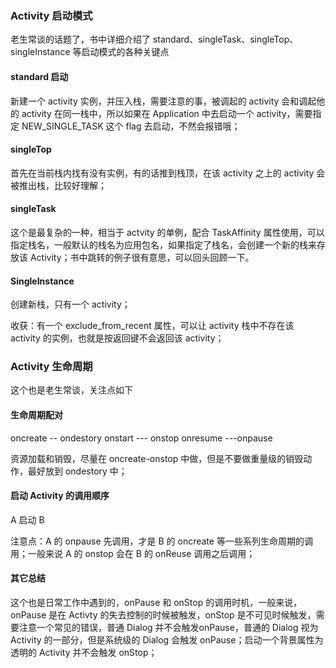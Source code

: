 ### Activity 启动模式

老生常谈的话题了，书中详细介绍了 standard、singleTask、singleTop、singleInstance 等启动模式的各种关键点

#### standard 启动

新建一个 activity 实例，并压入栈，需要注意的事，被调起的 activity 会和调起他的 activity 在同一栈中，所以如果在 Application 中去启动一个 activity，需要指定 NEW_SINGLE_TASK 这个 flag 去启动，不然会报错哦；

#### singleTop 

首先在当前栈内找有没有实例，有的话推到栈顶，在该 activity 之上的 activity 会被推出栈，比较好理解；

#### singleTask

这个是最复杂的一种，相当于 actvity 的单例，配合 TaskAffinity 属性使用，可以指定栈名，一般默认的栈名为应用包名，如果指定了栈名，会创建一个新的栈来存放该 Activity；书中跳转的例子很有意思，可以回头回顾一下。

#### SingleInstance

创建新栈，只有一个 activity；

收获：有一个 exclude_from_recent 属性，可以让 activity 栈中不存在该 activity 的实例，也就是按返回键不会返回该 activity；



### Activity 生命周期

这个也是老生常谈，关注点如下

#### 生命周期配对

oncreate -- ondestory   onstart --- onstop  onresume ---onpause

资源加载和销毁，尽量在 oncreate-onstop 中做，但是不要做重量级的销毁动作，最好放到 ondestory 中；

#### 启动 Activity 的调用顺序

A 启动 B

注意点：A 的 onpause 先调用，才是 B 的 oncreate 等一些系列生命周期的调用；一般来说 A 的 onstop 会在 B 的 onReuse 调用之后调用；

#### 其它总结

这个也是日常工作中遇到的，onPause 和 onStop 的调用时机，一般来说，onPause 是在 Activty 的失去控制的时候被触发，onStop 是不可见时候触发，需要注意一个常见的错误，普通 Dialog 并不会触发onPause，普通的 Dialog 视为 Activity 的一部分，但是系统级的 Dialog 会触发 onPause；启动一个背景属性为透明的 Activity 并不会触发 onStop；

